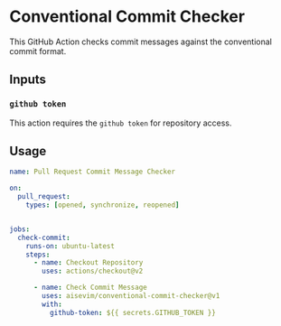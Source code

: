 # Conventional Commit Checker

This GitHub Action checks commit messages against the conventional commit format.

## Inputs

### `github token`

This action requires the `github token` for repository access.

## Usage

```yaml
name: Pull Request Commit Message Checker

on:
  pull_request:
    types: [opened, synchronize, reopened]


jobs:
  check-commit:
    runs-on: ubuntu-latest
    steps:
      - name: Checkout Repository
        uses: actions/checkout@v2

      - name: Check Commit Message
        uses: aisevim/conventional-commit-checker@v1
        with:
          github-token: ${{ secrets.GITHUB_TOKEN }}
```
